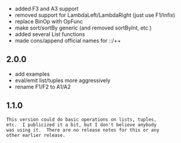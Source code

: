 - added F3 and A3 support
- removed support for LambdaLeft/LambdaRight (just use F1/Infix)
- replace BinOp with OpFunc
- make sort/sortBy generic (and removed sortByInt, etc.)
- added several List functions
- made cons/append official names for ::/++

2.0.0
-----

- add examples
- eval/emit list/tuples more aggressively
- rename F1/F2 to A1/A2

1.1.0
-----
    This version could do basic operations on lists, tuples,
    etc.  I publicized it a bit, but I don't believe anybody
    was using it.  There are no release notes for this or any
    other earlier release.
